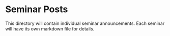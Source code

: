 # Seminar Posts

This directory will contain individual seminar announcements. Each seminar will have its own markdown file for details.
